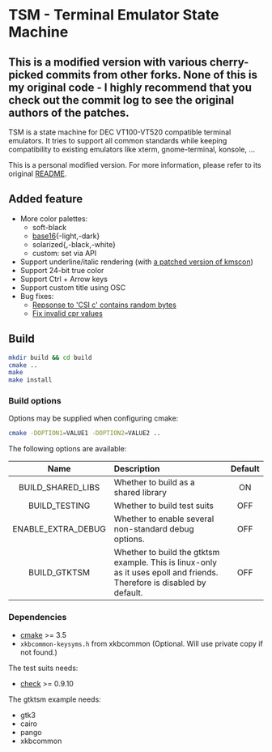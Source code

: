 # TSM - Terminal Emulator State Machine

## This is a modified version with various cherry-picked commits from other forks. None of this is my original code - I highly recommend that you check out the commit log to see the original authors of the patches.

TSM is a state machine for DEC VT100-VT520 compatible terminal emulators. It
tries to support all common standards while keeping compatibility to existing
emulators like xterm, gnome-terminal, konsole, ...

This is a personal modified version. For more information, please refer to its original [README](README).

## Added feature
+ More color palettes:
    * soft-black
    * [base16](https://github.com/chriskempson/base16-default-schemes){-light,-dark}
    * solarized{,-black,-white}
    * custom: set via API
+ Support underline/italic rendering (with [a patched version of kmscon](https://github.com/Aetf/kmscon))
+ Support 24-bit true color
+ Support Ctrl + Arrow keys
+ Support custom title using OSC
+ Bug fixes:
    * [Repsonse to 'CSI c' contains random bytes][91335]
    * [Fix invalid cpr values](https://github.com/Aetf/libtsm/pull/2)

[91335]: https://bugs.freedesktop.org/show_bug.cgi?id=91335

## Build
```bash
mkdir build && cd build
cmake ..
make
make install
```

### Build options
Options may be supplied when configuring cmake:
```bash
cmake -DOPTION1=VALUE1 -DOPTION2=VALUE2 ..
```
The following options are available:

|Name | Description | Default |
|:---:|:---|:---:|
| BUILD_SHARED_LIBS | Whether to build as a shared library | ON |
| BUILD_TESTING | Whether to build test suits | OFF |
| ENABLE_EXTRA_DEBUG | Whether to enable several non-standard debug options. | OFF |
| BUILD_GTKTSM | Whether to build the gtktsm example. This is linux-only as it uses epoll and friends. Therefore is disabled by default. | OFF |

### Dependencies

- [cmake](https://cmake.org) >= 3.5
- `xkbcommon-keysyms.h` from xkbcommon (Optional. Will use private copy if not found.)

The test suits needs:

- [check](https://libcheck.github.io/check/) >= 0.9.10

The gtktsm example needs:

- gtk3
- cairo
- pango
- xkbcommon
